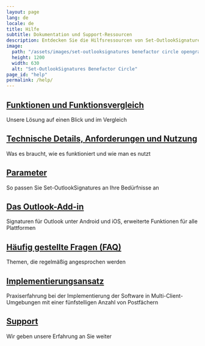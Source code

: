 ```yaml
---
layout: page
lang: de
locale: de
title: Hilfe
subtitle: Dokumentation und Support-Ressourcen
description: Entdecken Sie die Hilfsressourcen von Set-OutlookSignatures. Von Funktionsvergleichen und Einrichtungsanleitungen bis hin zu FAQs, technischen Details und Experten-Support-Optionen.
image:
  path: "/assets/images/set-outlooksignatures benefactor circle opengraph1200x630.png"
  height: 1200
  width: 630
  alt: "Set-OutlookSignatures Benefactor Circle"
page_id: "help"
permalink: /help/
---
```

<h2><a href="/features">Funktionen und Funktionsvergleich</a></h2>
<p>Unsere Lösung auf einen Blick und im Vergleich</p>

<h2><a href="/details">Technische Details, Anforderungen und Nutzung</a></h2>
<p>Was es braucht, wie es funktioniert und wie man es nutzt</p>

<h2><a href="/parameters">Parameter</a></h2>
<p>So passen Sie Set-OutlookSignatures an Ihre Bedürfnisse an</p>

<h2><a href="/outlookaddin">Das Outlook-Add-in</a></h2>
<p>Signaturen für Outlook unter Android und iOS, erweiterte Funktionen für alle Plattformen</p>

<h2><a href="/faq">Häufig gestellte Fragen (FAQ)</a></h2>
<p>Themen, die regelmäßig angesprochen werden</p>

<h2><a href="/implementationapproach">Implementierungsansatz</a></h2>
<p>Praxiserfahrung bei der Implementierung der Software in Multi-Client-Umgebungen mit einer fünfstelligen Anzahl von Postfächern</p>

<h2><a href="/support">Support</a></h2>
<p>Wir geben unsere Erfahrung an Sie weiter</p>